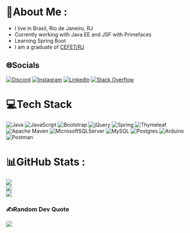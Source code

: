 # 💫About Me :
- I live in Brasil, Rio de Janeiro, RJ
- Currently working with Java EE and JSF with Primefaces
- Learning Spring Boot
- I am a graduate of [CEFET/RJ](http://www.cefet-rj.br/index.php)

## 🌐Socials
[![Discord](https://img.shields.io/badge/Discord-%237289DA.svg?logo=discord&logoColor=white)](htttps://discord.gg/mkriiger#1936) [![Instagram](https://img.shields.io/badge/Instagram-%23E4405F.svg?logo=Instagram&logoColor=white)](https://instagram.com/mkriiger) [![LinkedIn](https://img.shields.io/badge/LinkedIn-%230077B5.svg?logo=linkedin&logoColor=white)](https://linkedin.com/in/mkriiger) [![Stack Overflow](https://img.shields.io/badge/-Stackoverflow-FE7A16?logo=stack-overflow&logoColor=white)](https://stackoverflow.com/users/12262943) 

# 💻Tech Stack
![Java](https://img.shields.io/badge/java-%23ED8B00.svg?style=flat&logo=java&logoColor=white) ![JavaScript](https://img.shields.io/badge/javascript-%23323330.svg?style=flat&logo=javascript&logoColor=%23F7DF1E) ![Bootstrap](https://img.shields.io/badge/bootstrap-%23563D7C.svg?style=flat&logo=bootstrap&logoColor=white) ![jQuery](https://img.shields.io/badge/jquery-%230769AD.svg?style=flat&logo=jquery&logoColor=white) ![Spring](https://img.shields.io/badge/spring-%236DB33F.svg?style=flat&logo=spring&logoColor=white) ![Thymeleaf](https://img.shields.io/badge/Thymeleaf-%23005C0F.svg?style=flat&logo=Thymeleaf&logoColor=white) ![Apache Maven](https://img.shields.io/badge/Apache%20Maven-C71A36?style=flat&logo=Apache%20Maven&logoColor=white) ![MicrosoftSQLServer](https://img.shields.io/badge/Microsoft%20SQL%20Sever-CC2927?style=flat&logo=microsoft%20sql%20server&logoColor=white) ![MySQL](https://img.shields.io/badge/mysql-%2300f.svg?style=flat&logo=mysql&logoColor=white) ![Postgres](https://img.shields.io/badge/postgres-%23316192.svg?style=flat&logo=postgresql&logoColor=white) ![Arduino](https://img.shields.io/badge/-Arduino-00979D?style=flat&logo=Arduino&logoColor=white) ![Postman](https://img.shields.io/badge/Postman-FF6C37?style=flat&logo=postman&logoColor=white)
# 📊GitHub Stats :
![](https://github-readme-stats.vercel.app/api?username=mkriiger&theme=dark&hide_border=true&include_all_commits=true&count_private=false)<br/>
![](https://github-readme-streak-stats.herokuapp.com/?user=mkriiger&theme=dark&hide_border=true)<br/>
![](https://github-readme-stats.vercel.app/api/top-langs/?username=mkriiger&theme=dark&hide_border=true&include_all_commits=true&count_private=false&layout=compact)

### ✍️Random Dev Quote
![](https://quotes-github-readme.vercel.app/api?type=horizontal&theme=dark)
